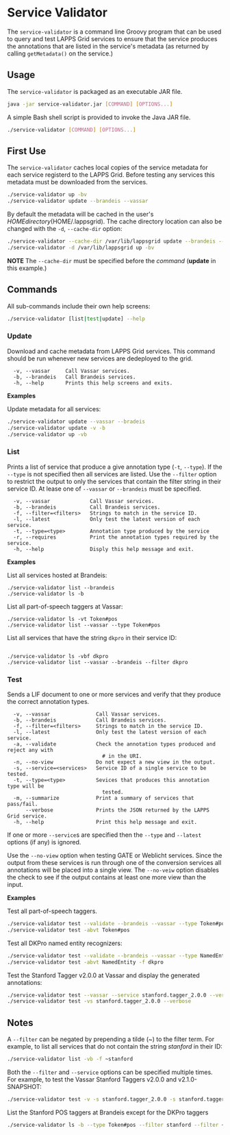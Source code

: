 # Service Validator

The `service-validator` is a command line Groovy program that can be used to query and test LAPPS Grid services to ensure that the service produces the annotations that are listed in the service's metadata (as returned by calling `getMetadata()` on the service.)

## Usage

The `service-validator` is packaged as an executable JAR file.

```bash
java -jar service-validator.jar [COMMAND] [OPTIONS...]
```

A simple Bash shell script is provided to invoke the Java JAR file.

```bash
./service-validator [COMMAND] [OPTIONS...]
```

## First Use

The `service-validator` caches local copies of the service metadata for each service registerd to the LAPPS Grid. Before testing any services this metadata must be downloaded from the services.

```bash
./service-validator up -bv
./service-validator update --brandeis --vassar
```

By default the metadata will be cached in the user's $HOME directory ($HOME/.lappsgrid).  The cache directory location can also be changed with the `-d`, `--cache-dir` option:

```bash
./service-validator --cache-dir /var/lib/lappsgrid update --brandeis --vassar
./service-validator -d /var/lib/lappsgrid up -bv
```

**NOTE** The `--cache-dir` must be specified before the *command* (**update** in this example.)

## Commands

All sub-commands include their own help screens:

```bash
./service-validator [list|test|update] --help

```

### Update

Download and cache metadata from LAPPS Grid services.  This command should be run whenever new services are dedeployed to the grid.

``` 
  -v, --vassar     Call Vassar services.
  -b, --brandeis   Call Brandeis services.
  -h, --help       Prints this help screens and exits.
```

**Examples**

Update metadata for all services:
```bash
./service-validator update --vassar --bradeis
./service-validator update -v -b
./service-validator up -vb
```

### List

Prints a list of service that produce a give annotation type (`-t`, `--type`).  If the `--type` is not specified then all services are listed. Use the `--filter` option to restrict the output to only the services that contain the filter string in their service ID.  At lease one of `--vassar` or `--brandeis` must be specified.

```
  -v, --vassar             Call Vassar services.
  -b, --brandeis           Call Brandeis services.
  -f, --filter=<filters>   Strings to match in the service ID.
  -l, --latest             Only test the latest version of each service.
  -t, --type=<type>        Annotation type produced by the service
  -r, --requires           Print the annotation types required by the service.
  -h, --help               Disply this help message and exit.
```

**Examples**

List all services hosted at Brandeis:
``` 
./service-validator list --brandeis
./service-validator ls -b
```
List all part-of-speech taggers at Vassar:
``` 
./service-validator ls -vt Token#pos
./service-validator list --vassar --type Token#pos
```
List all services that have the string `dkpro` in their service ID:
``` 

./service-validator ls -vbf dkpro
./service-validator list --vassar --brandeis --filter dkpro
```

### Test
Sends a LIF document to one or more services and verify that they produce the correct annotation types.
``` 
  -v, --vassar               Call Vassar services.
  -b, --brandeis             Call Brandeis services.
  -f, --filter=<filters>     Strings to match in the service ID.
  -l, --latest               Only test the latest version of each service.
  -a, --validate             Check the annotation types produced and reject any with
                               # in the URI.
  -n, --no-view              Do not expect a new view in the output.
  -s, --service=<services>   Service ID of a single service to be tested.
  -t, --type=<type>          Sevices that produces this annotation type will be
                               tested.
  -m, --summarize            Print a summary of services that pass/fail.
      --verbose              Prints the JSON returned by the LAPPS Grid service.
  -h, --help                 Print this help message and exit.
```

If one or more `--service`s are specified then the `--type` and `--latest` options (if any) is ignored.

Use the `--no-view` option when testing GATE or Weblicht services. Since the output from these services is run through one of the conversion services all annotations will be placed into a single view.  The `--no-veiw` option disables the check to see if the output contains at least one more view than the input.

**Examples**

Test all part-of-speech taggers.

```bash
./service-validator test --validate --brandeis --vassar --type Token#pos
./service-validator test -abvt Token#pos
```

Test all DKPro named entity recognizers:

```bash
./service-validator test --validate --brandeis --vassar --type NamedEntity --filter dkpro
./service-validator test -abvt NamedEntity -f dkpro
```

Test the Stanford Tagger v2.0.0 at Vassar and display the generated annotations:

```bash
./service-validator test --vassar --service stanford.tagger_2.0.0 --verbose
./service-validator test -vs stanford.tagger_2.0.0 --verbose
```

## Notes

A `--filter` can be negated by prepending a tilde (~) to the filter term.  For example, to list all services that do not contain the string *stanford* in their ID:

```bash
./service-validator list -vb -f ~stanford
```

Both the `--filter` and `--service` options can be specified multiple times. For example, to test the Vassar Stanford Taggers v2.0.0 and v2.1.0-SNAPSHOT:
```bash
./service-validator test -v -s stanford.tagger_2.0.0 -s stanford.tagger_2.1.0-SNAPSHOT
```
List the Stanford POS taggers at Brandeis except for the DKPro taggers
```bash
./service-validator ls -b --type Token#pos --filter stanford --filter ~dkpro
```
